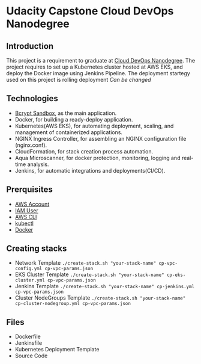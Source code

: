 # Udacity Capstone Cloud DevOps Nanodegree

## Introduction

This project is a requirement to graduate at [Cloud DevOps Nanodegree](https://www.udacity.com/course/cloud-dev-ops-nanodegree--nd9991). The project requires to set up a Kubernetes cluster hosted at AWS EKS, and deploy the Docker image using Jenkins Pipeline.
The deployment startegy used on this  project is rolling deployment *Can be changed*

## Technologies

* [Bcrypt Sandbox](https://github.com/felladrin/bcrypt-sandbox), as the main application.
* Docker, for building a ready-deploy application.
* Kubernetes(AWS EKS), for automating deployment, scaling, and management of containerized applications.
* NGINX Ingress Controller, for assembling an NGINX configuration file (nginx.conf).
* CloudFormation, for stack creation process automation.
* Aqua Microscanner, for docker protection, monitoring, logging and real-time analysis.
* Jenkins, for automatic integrations and deployments(CI/CD).

## Prerquisites 
* [AWS Account](https://portal.aws.amazon.com/billing/signup?nc2=h_ct&src=default&redirect_url=https%3A%2F%2Faws.amazon.com%2Fregistration-confirmation#/start)
* [IAM User](https://aws.amazon.com/iam/)
* [AWS CLI](https://docs.aws.amazon.com/eks/latest/userguide/getting-started-eksctl.html)
* [kubectl](https://docs.aws.amazon.com/eks/latest/userguide/getting-started-eksctl.html)
* [Docker](https://docs.docker.com/get-docker/)

## Creating stacks
  - Network Template `./create-stack.sh "your-stack-name" cp-vpc-config.yml cp-vpc-params.json`
  - EKS Cluster Template `./create-stack.sh "your-stack-name" cp-eks-cluster.yml cp-vpc-params.json`
  - Jenkins Template `./create-stack.sh "your-stack-name" cp-jenkins.yml cp-vpc-params.json`
  - Cluster NodeGroups Template `./create-stack.sh "your-stack-name" cp-cluster-nodegroup.yml cp-vpc-params.json`

## Files
* Dockerfile
* Jenkinsfile
* Kubernetes Deployment Template
* Source Code
